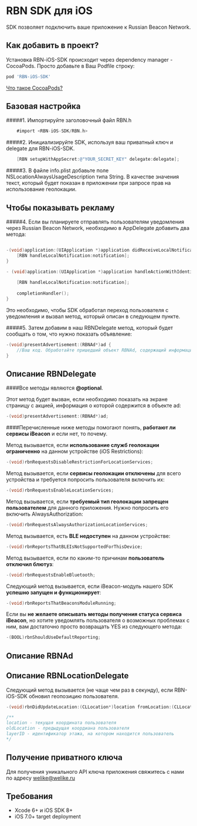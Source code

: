 RBN SDK для iOS
==============

SDK позволяет подключить ваше приложение к Russian Beacon Network.

## Как добавить в проект?

Установка RBN-iOS-SDK происходит через dependency manager - CocoaPods. Просто добавьте в Ваш Podfile строку:

```ruby
pod 'RBN-iOS-SDK'
```
[Что такое CocoaPods?](http://cocoapods.org)


## Базовая настройка

#####1. Импортируйте заголовочный файл RBN.h

```Objective-C
	#import <RBN-iOS-SDK/RBN.h>
```


#####2. Инициализируйте SDK, используя ваш приватный ключ и delegate для RBN-iOS-SDK.

```Objective-C
    [RBN setupWithAppSecret:@"YOUR_SECRET_KEY" delegate:delegate];
```


#####3. В файле info.plist добавьте поле NSLocationAlwaysUsageDescription типа String. В качестве значения текст, который будет показан в приложении при запросе прав на использование геолокации.


## Чтобы показывать рекламу

#####4. Если вы планируете отправлять пользователям уведомления через Russian Beacon Network, необходимо в AppDelegate добавить два метода:

```Objective-C

-(void)application:(UIApplication *)application didReceiveLocalNotification:(UILocalNotification *)notification {    
    [RBN handleLocalNotification:notification];
}

- (void)application:(UIApplication *)application handleActionWithIdentifier:(NSString *)identifier forLocalNotification:(UILocalNotification *)notification completionHandler:(void(^)())completionHandler {
    
    [RBN handleLocalNotification:notification];
    
    completionHandler();
}
```

Это необходимо, чтобы SDK обработал переход пользователя с уведомления и вызвал метод, который описан в следующем пункте.

#####5. Затем добавим в наш RBNDelegate метод, который будет сообщать о том, что нужно показать объявление:

```Objective-C
-(void)presentAdvertisement:(RBNAd*)ad {
	//Ваш код. Обработайте пришедший объект RBNAd, содержащий информацию о рекламном объявлении, здесь. 
}
```

## Описание RBNDelegate

####Все методы являются **@optional**. 

Этот метод будет вызван, если необходимо показать на экране страницу с акцией, информация о которой содержится в объекте ad:

```Objective-C
-(void)presentAdvertisement:(RBNAd*)ad;
```

####Перечисленные ниже методы помогают понять, **работают ли сервисы iBeacon** и если нет, то почему.

Метод вызывается, если **использование служб геолокации ограниченно** на данном устройстве (iOS Restrictions):

```Objective-C
-(void)rbnRequestsDisableRestrictionForLocationServices;
```


Метод вызывается, если **сервисы геолокации отключены** для всего устройства и требуется попросить пользователя включить их:

```Objective-C
-(void)rbnRequestsEnableLocationServices;
```

Метод вызывается, если **требуемый тип геолокации запрещен пользователем** для данного приложения. Нужно попросить его включить AlwaysAuthorization:

```Objective-C
-(void)rbnRequestsAlwaysAuthorizationLocationServices;
```

Метод вызывается, есть **BLE недоступен** на данном устройстве:

```Objective-C
-(void)rbnReportsThatBLEIsNotSupportedForThisDevice;
```

Метод вызывается, если по каким-то причинам **пользователь отключил блютуз**:

```Objective-C
-(void)rbnRequestsEnableBluetooth;
```

Следующий метод вызывается, если iBeacon-модуль нашего SDK **успешно запущен и функционирует**:

```Objective-C
-(void)rbnReportsThatBeaconsModuleRunning;
```

Если вы **не желаете описывать методы получения статуса сервиса iBeacon**, но хотите уведомлять пользователя о возможных проблемах с ним, вам достаточно просто возвращать YES из следующего метода:

```Objective-C
-(BOOL)rbnShouldUseDefaultReporting;
```

## Описание RBNAd

## Описание RBNLocationDelegate

Следующий метод вызывается (не чаще чем раз в секунду), если RBN-iOS-SDK обновил геопозицию пользователя.

```Objective-C
-(void)rbnDidUpdateLocation:(CLLocation*)location fromLocation:(CLLocation*)oldLocation forLayerID:(NSString*)layerID;

/**
location - текущая координата пользователя
oldLocation - предыдущая коордиана пользователя
layerID - идентификатор этажа, на котором находится пользователь
*/
```

## Получение приватного ключа
Для получения уникального API ключа приложения свяжитесь с нами по адресу welike@welike.ru

## Требования

* Xcode 6+ и iOS SDK 8+
* iOS 7.0+ target deployment
